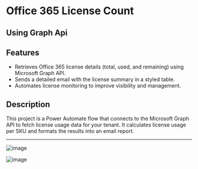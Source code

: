 # Office 365 License Count
## Using Graph Api
## Features
- Retrieves Office 365 license details (total, used, and remaining) using Microsoft Graph API.
- Sends a detailed email with the license summary in a styled table.
- Automates license monitoring to improve visibility and management.

## Description
This project is a Power Automate flow that connects to the Microsoft Graph API to fetch license usage data for your tenant. It calculates license usage per SKU and formats the results into an email report.

---

![image](https://github.com/user-attachments/assets/eea419a7-fb19-4ab6-b05a-e67ccc4ad295)

![image](https://github.com/user-attachments/assets/a385a201-9944-4209-a494-cb9dd652f50d)
